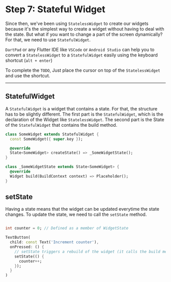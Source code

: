 # Step 7: Stateful Widget

Since then, we've been using `StatelessWidget` to create our widgets because it's the simplest way to create a widget without having to deal with the state. But what if you want to change a part of the screen dynamically? For that, we need to use `StatefulWidget`.

`DartPad` or any Flutter IDE like `VSCode` or `Android Studio` can help you to convert a `StatelessWidget` to a `StatefulWidget` easily using the keyboard shortcut (`alt + enter`)

To complete the `TODO`, Just place the cursor on top of the `StatelessWidget` and use the shortcut.

---

## StatefulWidget

A `StatefulWidget` is a widget that contains a state. For that, the structure has to be slightly different. The first part is the `StatefulWidget`, which is the declaration of the Widget like `StatelessWidget`. The second part is the State of the `StatefulWidget` that contains the build method.

```dart
class SomeWidget extends StatefulWidget {
  const SomeWidget({ super.key });

  @override
  State<SomeWidget> createState() => _SomeWidgetState();
}

class _SomeWidgetState extends State<SomeWidget> {
  @override
  Widget build(BuildContext context) => Placeholder();
}

```

## setState

Having a state means that the widget can be updated everytime the state changes.
To update the state, we need to call the `setState` method.

```dart

int counter = 0; // Defined as a member of WidgetState

TextButton(
  child: const Text('Increment counter'),
  onPressed: () {
    // setState triggers a rebuild of the widget (it calls the build method)
    setState(() {
      counter++;
    });
  }
)
```
